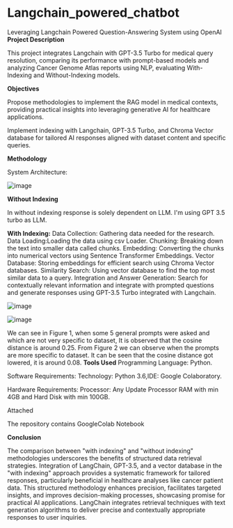 # Langchain_powered_chatbot
Leveraging Langchain Powered Question-Answering System using OpenAI
**Project Description**

This project integrates Langchain with GPT-3.5 Turbo for medical query resolution, comparing its performance with prompt-based models and analyzing Cancer Genome Atlas reports using NLP, evaluating With-Indexing and Without-Indexing models.

**Objectives**

Propose methodologies to implement the RAG model in medical contexts, providing practical insights into leveraging generative AI for healthcare applications.

Implement indexing with Langchain, GPT-3.5 Turbo, and Chroma Vector database for tailored AI responses aligned with dataset content and specific queries.

**Methodology**

System Architecture:


![image](https://github.com/shravya-aedunuri/Langchain_powered_chatbot/assets/66987710/50f42e56-5451-4f3d-af29-81c92978f617)


**Without Indexing**

In without indexing response is solely dependent on LLM. I'm using GPT 3.5 turbo as LLM.


**With Indexing:**
Data Collection: Gathering data needed for the research.
Data Loading:Loading the data using csv Loader.
Chunking: Breaking down the text into smaller data called chunks.
Embedding: Converting the chunks into numerical vectors using Sentence Transformer Embeddings.
Vector Database: Storing embeddings for efficient search using Chroma Vector databases.
Similarity Search: Using vector database to find the top most similar data to a query.
Integration and Answer Generation: Search for contextually relevant information and integrate with prompted questions and generate responses using GPT-3.5 Turbo integrated with Langchain.

![image](https://github.com/shravya-aedunuri/Langchain_powered_chatbot/assets/66987710/a37c3371-7e76-4a79-b9ee-924df9115e68)


![image](https://github.com/shravya-aedunuri/Langchain_powered_chatbot/assets/66987710/44a3a323-66db-40ce-8bf0-691eff6f3bb3)

We can see in Figure 1, when some 5 general prompts were asked and which are not very specific to dataset, It is observed that the cosine distance is around 0.25. From Figure 2 we can observe when the prompts are more specific to dataset. It can be seen that the cosine distance got lowered, it is around 0.08.
**Tools Used**
Programming Language: Python.

Software Requirements: Technology: Python 3.6,IDE: Google Colaboratory.

Hardware Requirements: Processor: Any Update Processor RAM with min 4GB and Hard Disk with min 100GB.

Attached
 
The repository contains GoogleColab Notebook 

**Conclusion**

The comparison between "with indexing" and "without indexing" methodologies underscores the benefits of structured data retrieval strategies. Integration of LangChain, GPT-3.5, and a vector database in the "with indexing" approach provides a systematic framework for tailored responses, particularly beneficial in healthcare analyses like cancer patient data. This structured methodology enhances precision, facilitates targeted insights, and improves decision-making processes, showcasing promise for practical AI applications. 
LangChain integrates retrieval techniques with text generation algorithms to deliver precise and contextually appropriate responses to user inquiries.
